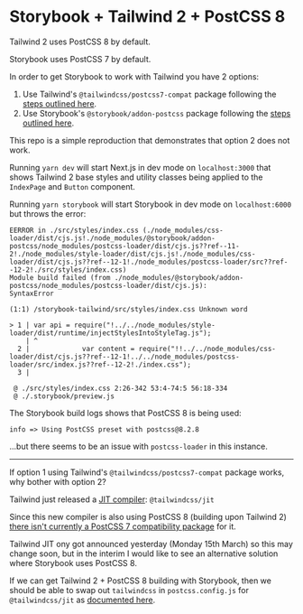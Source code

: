 # Storybook + Tailwind 2 + PostCSS 8

Tailwind 2 uses PostCSS 8 by default.

Storybook uses PostCSS 7 by default.

In order to get Storybook to work with Tailwind you have 2 options:

1. Use Tailwind's `@tailwindcss/postcss7-compat` package following the [steps outlined here](https://tailwindcss.com/docs/installation#post-css-7-compatibility-build).
2. Use Storybook's `@storybook/addon-postcss` package following the [steps outlined here](https://storybook.js.org/addons/@storybook/addon-postcss).

This repo is a simple reproduction that demonstrates that option 2 does not work.

Running `yarn dev` will start Next.js in dev mode on `localhost:3000` that shows Tailwind 2 base styles and utility classes being applied to the `IndexPage` and `Button` component.

Running `yarn storybook` will start Storybook in dev mode on `localhost:6000` but throws the error:

```
EERROR in ./src/styles/index.css (./node_modules/css-loader/dist/cjs.js!./node_modules/@storybook/addon-postcss/node_modules/postcss-loader/dist/cjs.js??ref--11-2!./node_modules/style-loader/dist/cjs.js!./node_modules/css-loader/dist/cjs.js??ref--12-1!./node_modules/postcss-loader/src??ref--12-2!./src/styles/index.css)
Module build failed (from ./node_modules/@storybook/addon-postcss/node_modules/postcss-loader/dist/cjs.js):
SyntaxError

(1:1) /storybook-tailwind/src/styles/index.css Unknown word

> 1 | var api = require("!../../node_modules/style-loader/dist/runtime/injectStylesIntoStyleTag.js");
    | ^
  2 |             var content = require("!!../../node_modules/css-loader/dist/cjs.js??ref--12-1!../../node_modules/postcss-loader/src/index.js??ref--12-2!./index.css");
  3 |

 @ ./src/styles/index.css 2:26-342 53:4-74:5 56:18-334
 @ ./.storybook/preview.js
 ```

The Storybook build logs shows that PostCSS 8 is being used:

```
info => Using PostCSS preset with postcss@8.2.8
```

...but there seems to be an issue with `postcss-loader` in this instance.

---

If option 1 using Tailwind's `@tailwindcss/postcss7-compat` package works, why bother with option 2?

Tailwind just released a [JIT compiler](https://blog.tailwindcss.com/just-in-time-the-next-generation-of-tailwind-css): `@tailwindcss/jit`

Since this new compiler is also using PostCSS 8 (building upon Tailwind 2) [there isn't currently a PostCSS 7 compatibility package](https://github.com/tailwindlabs/tailwindcss-jit/issues/36) for it.

Tailwind JIT ony got announced yesterday (Monday 15th March) so this may change soon, but in the interim I would like to see an alternative solution where Storybook uses PostCSS 8.

If we can get Tailwind 2 + PostCSS 8 building with Storybook, then we should be able to swap out `tailwindcss` in `postcss.config.js` for `@tailwindcss/jit` as [documented here](https://github.com/tailwindlabs/tailwindcss-jit#getting-started).
